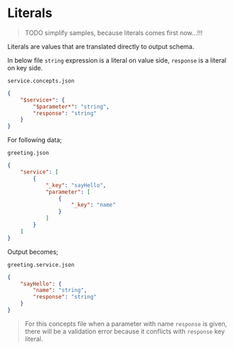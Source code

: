 # Literals

> TODO simplify samples, because literals comes first now...!!!

Literals are values that are translated directly to output schema.

In below file `string` expression is a literal on value side, `response` is a
literal on key side.

`service.concepts.json`

```json
{
    "$service+": {
        "$parameter*": "string",
        "response": "string"
    }
}
```

For following data;

`greeting.json`

```json
{
    "service": [
        {
            "_key": "sayHello",
            "parameter": [
                {
                    "_key": "name"
                }
            ]
        }
    ]
}
```

Output becomes;

`greeting.service.json`

```json
{
    "sayHello": {
        "name": "string",
        "response": "string"
    }
}
```

> For this concepts file when a parameter with name `response` is given, there
> will be a validation error because it conflicts with `response` key literal.
